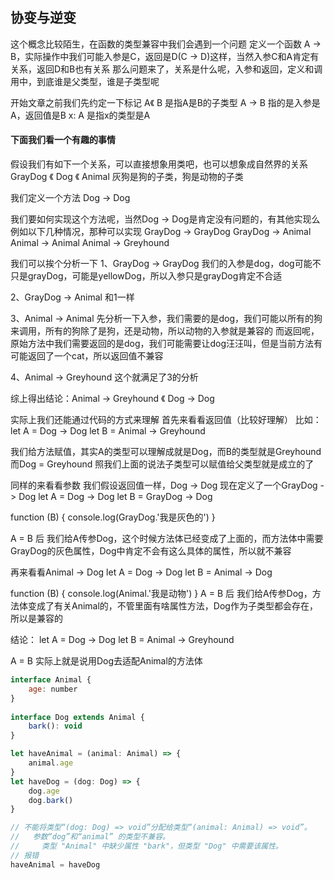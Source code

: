 ## 协变与逆变
这个概念比较陌生，在函数的类型兼容中我们会遇到一个问题
定义一个函数 A -> B，实际操作中我们可能入参是C，返回是D(C -> D)这样，当然入参C和A肯定有关系，返回D和B也有关系
那么问题来了，关系是什么呢，入参和返回，定义和调用中，到底谁是父类型，谁是子类型呢

开始文章之前我们先约定一下标记
A《 B 是指A是B的子类型
A -> B 指的是入参是A，返回值是B
x: A 是指x的类型是A

#### 下面我们看一个有趣的事情
假设我们有如下一个关系，可以直接想象用类吧，也可以想象成自然界的关系
GrayDog 《  Dog 《  Animal
灰狗是狗的子类，狗是动物的子类

我们定义一个方法
Dog -> Dog

我们要如何实现这个方法呢，当然Dog -> Dog是肯定没有问题的，有其他实现么
例如以下几种情况，那种可以实现
GrayDog -> GrayDog
GrayDog -> Animal
Animal -> Animal
Animal -> Greyhound

我们可以挨个分析一下
1、GrayDog -> GrayDog
我们的入参是dog，dog可能不只是grayDog，可能是yellowDog，所以入参只是grayDog肯定不合适

2、GrayDog -> Animal
和1一样

3、Animal -> Animal
先分析一下入参，我们需要的是dog，我们可能以所有的狗来调用，所有的狗除了是狗，还是动物，所以动物的入参就是兼容的
而返回呢，原始方法中我们需要返回的是dog，我们可能需要让dog汪汪叫，但是当前方法有可能返回了一个cat，所以返回值不兼容

4、Animal -> Greyhound
这个就满足了3的分析

综上得出结论：Animal -> Greyhound 《 Dog -> Dog

实际上我们还能通过代码的方式来理解
首先来看看返回值（比较好理解）
比如：
let A = Dog -> Dog
let B = Animal -> Greyhound

我们给方法赋值，其实A的类型可以理解成就是Dog，而B的类型就是Greyhound
而Dog = Greyhound 照我们上面的说法子类型可以赋值给父类型就是成立的了

同样的来看看参数
我们假设返回值一样，Dog -> Dog
现在定义了一个GrayDog -> Dog
let A = Dog -> Dog
let B = GrayDog -> Dog

function (B) {
    console.log(GrayDog.'我是灰色的')
}

A = B 后
我们给A传参Dog，这个时候方法体已经变成了上面的，而方法体中需要 GrayDog的灰色属性，Dog中肯定不会有这么具体的属性，所以就不兼容

再来看看Animal -> Dog
let A = Dog -> Dog
let B = Animal -> Dog

function (B) {
    console.log(Animal.'我是动物')
}
A = B 后
我们给A传参Dog，方法体变成了有关Animal的，不管里面有啥属性方法，Dog作为子类型都会存在，所以是兼容的

结论：
let A = Dog -> Dog
let B = Animal -> Greyhound

A = B
实际上就是说用Dog去适配Animal的方法体

```js
interface Animal {
    age: number
}
    
interface Dog extends Animal {
    bark(): void
}

let haveAnimal = (animal: Animal) => {
    animal.age
}
let haveDog = (dog: Dog) => {
    dog.age
    dog.bark()
}

// 不能将类型“(dog: Dog) => void”分配给类型“(animal: Animal) => void”。
//   参数“dog”和“animal” 的类型不兼容。
//     类型 "Animal" 中缺少属性 "bark"，但类型 "Dog" 中需要该属性。
// 报错
haveAnimal = haveDog

```